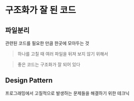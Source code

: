 # 구조화가 잘 된 코드

## 파일분리

관련된 코드를 필요한 만큼 한곳에 모아두는 것

>하나를 고칠 때 여러 파일을 뒤져 보지 않기 위해서

>좋은 코드는 구조화가 잘 되어 있다

## Design Pattern

프로그래밍에서 고질적으로 발생하는 문제들을 해결하기 위한 테크닉
